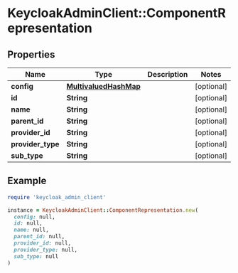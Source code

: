 # KeycloakAdminClient::ComponentRepresentation

## Properties

| Name | Type | Description | Notes |
| ---- | ---- | ----------- | ----- |
| **config** | [**MultivaluedHashMap**](MultivaluedHashMap.md) |  | [optional] |
| **id** | **String** |  | [optional] |
| **name** | **String** |  | [optional] |
| **parent_id** | **String** |  | [optional] |
| **provider_id** | **String** |  | [optional] |
| **provider_type** | **String** |  | [optional] |
| **sub_type** | **String** |  | [optional] |

## Example

```ruby
require 'keycloak_admin_client'

instance = KeycloakAdminClient::ComponentRepresentation.new(
  config: null,
  id: null,
  name: null,
  parent_id: null,
  provider_id: null,
  provider_type: null,
  sub_type: null
)
```

